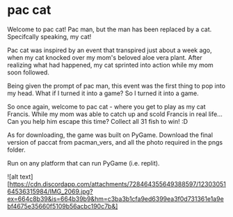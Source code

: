 # pac cat

Welcome to pac cat! Pac man, but the man has been replaced by a cat. Specifcally speaking, my cat!

Pac cat was inspired by an event that transpired just about a week ago, when my cat knocked over my mom's beloved aloe vera plant. 
After realizing what had happened, my cat sprinted into action while my mom soon followed.

Being given the prompt of pac man, this event was the first thing to pop into my head. What if I turned it into a game? So I turned it into a game.

So once again, welcome to pac cat - where you get to play as my cat Francis.
While my mom was able to catch up and scold Francis in real life...
Can you help him escape this time?
Collect all 31 fish to win! :D


As for downloading, the game was built on PyGame. 
Download the final version of paccat from pacman_vers,
and all the photo required in the pngs folder.

Run on any platform that can run PyGame (i.e. replit).

![alt text][https://cdn.discordapp.com/attachments/728464355649388597/1230305164536315984/IMG_2069.jpg?ex=664c8b39&is=664b39b9&hm=c3ba3b1cfa9ed6399ea3f0d731361e1a9ebf4675e35660f5109b56acbc190c7b&]
